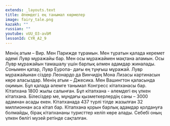 ```yaml
---
extends: _layouts.text
title: Әлемдегі ең танымал көрмелер
image: fairy_tale.png
kazakh: ""
russian: ""
youtube: vUU_O3-avbM
lessonId: CYR_A2_9
---
```

Менің атым – Вир. Мен Парижде тұрамын. Мен тұратын қалада керемет әдемі Лувр мұражайы бар. Мен осы мұражаймен мақтана аламын. Осы Лувр  мұражайын тамашалу үшін  барлық әлмен адамдар жиналады. Сонымен қатар, Лувр Еуропа-
дағы ең тұңғыш мұражай. Лувр мұражайынан сіздер Леонардо да Винчидің Мона Лизасы картинасын көре аласыздар. 
Менің атым – Джесика. Мен Вашингтон қаласында оқимын. Бұл қалада әлемге танымал Конгресс кітапханасы бар. Кітапхана 1800 жылы салынған. Бұл кітапхана -  әлемдегі ең
үлкен кітапхана. Білесіздер ме, мұндағы
қызметкерлердің саны – 3000 адамнан
асады екен. Кітапханада 437 түрлі тілде
жазылған 32 миллионнан аса кітап бар. Кітапхана қорын
барлық адамдар қолдануға болмайды, бірақ кітапхананы туристтер келіп көре алады. Себебі оның үлкен бөлігі музей ретінде сақталған.
